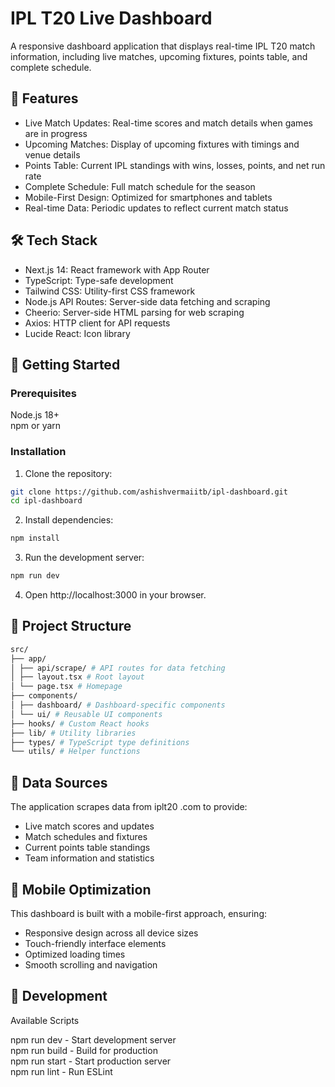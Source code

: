 # IPL T20 Live Dashboard

A responsive dashboard application that displays real-time IPL T20 match information, including live matches, upcoming fixtures, points table, and complete schedule.

## 🏏 Features

- Live Match Updates: Real-time scores and match details when games are in progress
- Upcoming Matches: Display of upcoming fixtures with timings and venue details
- Points Table: Current IPL standings with wins, losses, points, and net run rate
- Complete Schedule: Full match schedule for the season
- Mobile-First Design: Optimized for smartphones and tablets
- Real-time Data: Periodic updates to reflect current match status

## 🛠️ Tech Stack

- Next.js 14: React framework with App Router
- TypeScript: Type-safe development
- Tailwind CSS: Utility-first CSS framework
- Node.js API Routes: Server-side data fetching and scraping
- Cheerio: Server-side HTML parsing for web scraping
- Axios: HTTP client for API requests
- Lucide React: Icon library

## 🚀 Getting Started

### Prerequisites

Node.js 18+  
npm or yarn

### Installation

1. Clone the repository:

```bash
git clone https://github.com/ashishvermaiitb/ipl-dashboard.git
cd ipl-dashboard
```

2. Install dependencies:

```bash
npm install
```

3. Run the development server:

```bash
npm run dev
```

4. Open http://localhost:3000 in your browser.

## 📁 Project Structure

```bash
src/
├── app/
│ ├── api/scrape/ # API routes for data fetching
│ ├── layout.tsx # Root layout
│ └── page.tsx # Homepage
├── components/
│ ├── dashboard/ # Dashboard-specific components
│ └── ui/ # Reusable UI components
├── hooks/ # Custom React hooks
├── lib/ # Utility libraries
├── types/ # TypeScript type definitions
└── utils/ # Helper functions
```

## 🔄 Data Sources

The application scrapes data from iplt20 .com to provide:

- Live match scores and updates
- Match schedules and fixtures
- Current points table standings
- Team information and statistics

## 📱 Mobile Optimization

This dashboard is built with a mobile-first approach, ensuring:

- Responsive design across all device sizes
- Touch-friendly interface elements
- Optimized loading times
- Smooth scrolling and navigation

## 🔧 Development

Available Scripts

npm run dev - Start development server  
npm run build - Build for production  
npm run start - Start production server  
npm run lint - Run ESLint
